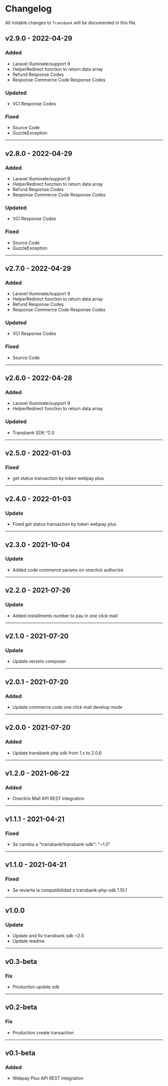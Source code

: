 # Changelog

All notable changes to `Transbank` will be documented in this file.

## v2.9.0 - 2022-04-29

### Added

- Laravel illuminate/support 9
- HelperRedirect function to return data array
- Refund Response Codes
- Response Commerce Code Response Codes

### Updated

- VCI Response Codes

### Fixed

- Source Code
- GuzzleException

---

## v2.8.0 - 2022-04-29

### Added

- Laravel illuminate/support 9
- HelperRedirect function to return data array
- Refund Response Codes
- Response Commerce Code Response Codes

### Updated

- VCI Response Codes

### Fixed

- Source Code
- GuzzleException

---

## v2.7.0 - 2022-04-29

### Added

- Laravel illuminate/support 9
- HelperRedirect function to return data array
- Refund Response Codes
- Response Commerce Code Response Codes

### Updated

- VCI Response Codes

### Fixed

- Source Code

---

## v2.6.0 - 2022-04-28

### Added

- Laravel illuminate/support 9
- HelperRedirect function to return data array

### Updated

- Transbank SDK ^2.0

---

## v2.5.0 - 2022-01-03

### Fixed

- get status transaction by token webpay plus

---

## v2.4.0 - 2022-01-03

### Update

- Fixed get status transaction by token webpay plus

---

## v2.3.0 - 2021-10-04

### Update

- Added code commerce params on oneclick authorize

---

## v2.2.0 - 2021-07-26

### Update

- Added installments number to pay in one click mall

---

## v2.1.0 - 2021-07-20

### Update

- Update versión composer

---

## v2.0.1 - 2021-07-20

### Added

- Update commerce code one click mall develop mode

---

## v2.0.0 - 2021-07-20

### Added

- Update transbank php sdk from 1.x to 2.0.6

---

## v1.2.0 - 2021-06-22

### Added

- Oneclick Mall API REST Integration

---

## v1.1.1 - 2021-04-21

### Fixed

- Se cambia a "transbank/transbank-sdk": "~1.0"

---

## v1.1.0 - 2021-04-21

### Fixed

- Se revierte la compatibilidad a transbank-php-sdk 1.10.1

---

## v1.0.0

### Update

- Update and fix transbank sdk ~2.0
- Update readme

---

## v0.3-beta

### Fix

- Production update sdk

---

## v0.2-beta

### Fix

- Production create transaction

---

## v0.1-beta

### Added

- Webpay Plus API REST integration


